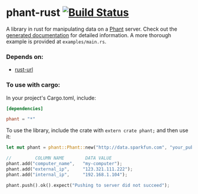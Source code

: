 phant-rust [![Build Status](https://travis-ci.org/freiguy1/phant-rust.svg?branch=master)](https://travis-ci.org/freiguy1/phant-rust)
==========

A library in rust for manipulating data on a [Phant](phant.io) server.  Check out the [generated documentation](http://static.ethanfrei.com/phant/phant) for detailed information.  A more thorough example is provided at `examples/main.rs`.

### Depends on:

- [rust-url](https://github.com/servo/rust-url)

### To use with cargo:

In your project's Cargo.toml, include:
```toml
[dependencies]

phant = "*"
```

To use the library, include the crate with `extern crate phant;` and then use it:

```rust
let mut phant = phant::Phant::new("http://data.sparkfun.com", "your_public_key", "your_private_key");

//         COLUMN NAME        DATA VALUE
phant.add("computer_name",   "my-computer");
phant.add("external_ip",     "123.321.111.222");
phant.add("internal_ip",     "192.168.1.104");

phant.push().ok().expect("Pushing to server did not succeed");
```
